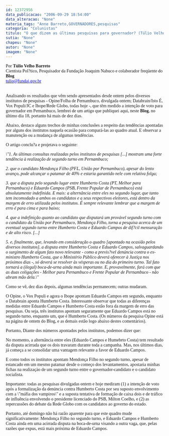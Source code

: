 ```yaml
---
id: 12372956
data_publicacao: "2006-09-29 18:54:00"
data_alteracao: "None"
materia_tags: "Anne Barreto,GOVERNADORES,pesquisas"
categoria: "Colunistas"
titulo: "O que dizem as últimas pesquisas para governador? (Túlio Velho Barreto)"
sutia: "None"
chapeu: "None"
autor: "None"
imagem: "None"
---
```

<p><P><FONT face=Verdana>Por <STRONG>Túlio Velho Barreto</STRONG><BR>Cientista Pol?tico, Pesquisador da Fundação Joaquim Nabuco e colaborador freqüente do <B>Blog </B><BR></FONT><A href=\"https://mail2.uol.com.br/cgi-bin/webmail.exe?Act_V_Compo=1&amp;mailto=tulio@fundaj.gov.br&amp;ID=IvEwN9MTxnN8PI2ZHqeF34ewT0SoF1iNbKkA1Rq&amp;R_Folder=b3V0Ym94&amp;msgID=1103&amp;Body=0\"><U><FONT color=#0000ff><FONT face=Verdana>tulio@fundaj.gov.br</FONT></U></FONT></A><FONT face=Verdana> </FONT></P></p>
<p><P><BR><FONT face=Verdana>Analisando os resultados que vêm sendo apresentados desde ontem pelos diversos institutos de pesquisas - Opine/Folha de Pernambuco, divulgada ontem; Databrain/Isto É, Vox Populi/JC e Ibope/Rede Globo, todas hoje -, que têm medido a intenção de voto para governador em Pernambuco, lembrei de um artigo que publiquei aqui, neste <B>Blog</B>, no último dia 18, portanto há mais de dez dias. </FONT></P></p>
<p><P><FONT face=Verdana>Abaixo, destaco alguns trechos de minhas conclusões a respeito das tendências apontadas por alguns dos institutos naquela ocasião para compará-las ao quadro atual. E observar a manutenção ou a mudança de algumas tendências. </FONT></P></p>
<p><P><FONT face=Verdana>O artigo conclu?a e projetava o seguinte: </FONT></P><I></p>
<p><P><FONT face=Verdana>\"1. As últimas consultas realizadas pelos institutos de pesquisas [...] mostram uma forte tendência à realização de segundo turno em Pernambuco;</FONT></I><FONT face=Verdana> </FONT></P><I></p>
<p><P><FONT face=Verdana>2. que o candidato Mendonça Filho (PFL, União por Pernambuco), apesar do lento avanço, pode alcançar o patamar de 40% e estaria garantido nele com relativa folga;</FONT></I><FONT face=Verdana> </FONT></P><I></p>
<p><P><FONT face=Verdana>3. que a disputa pelo segundo lugar entre Humberto Costa (PT, Melhor para Pernambuco) e Eduardo Campos (PSB, Frente Popular de Pernambuco) está absolutamente indefinida. E mais: a alternância entre eles no segundo lugar, que tanto tem incomodado a ambos os candidatos e a seus respectivos eleitores, está dentro da margem de erro utilizada pelos institutos. É sempre relevante lembrar que a margem de erro é para cima e para baixo;</FONT></I><FONT face=Verdana> </FONT></P><I></p>
<p><P><FONT face=Verdana>4. que a indefinição quanto ao candidato que disputará um provável segundo turno com o candidato da União por Pernambuco, Mendonça Filho, torna a pesquisa acerca de um eventual segundo turno entre Humberto Costa e Eduardo Campos de dif?cil mensuração e de alto risco. [...]</FONT></I><FONT face=Verdana> </FONT></P><I></p>
<p><P><FONT face=Verdana>5. e, finalmente, que, levando em consideração o quadro [apontado na ocasião pelos diversos institutos], a disputa entre Humberto Costa e Eduardo Campos, salvaguardando o surgimento de algum fato novo relevante - como a previs?vel denúncia contra o ex-ministro Humberto Costa, que o Ministério Público deverá oferecer à Justiça nos próximos dias -, só deverá se resolver às vésperas ou no dia do primeiro turno. Tal fato tornará a (ilegal) boca-de-urna ainda mais importante. E, provavelmente, fará com que as duas coligações - Melhor para Pernambuco e Frente Popular de Pernambuco - não abram mão dela.\"</FONT></I><FONT face=Verdana> </FONT></P></p>
<p><P><FONT face=Verdana>Como se vê, dez dias depois, algumas tendências permanecem; outras mudaram. </FONT></P></p>
<p><P><FONT face=Verdana>O Opine, o Vox Populi e agora o Ibope apontam Eduardo Campos em segundo, enquanto o Databrain aponta Humberto Costa. Interessante observar que todas as diferenças medidas entre Eduardo Campos e Humberto Costa estão fora da margem de erro das pesquisas. Ou seja, três institutos apontam seguramente que Eduardo Campos está no segundo turno, enquanto um, que é Humberto Costa. (Os números da pesquisa Opine está na página de ontem do Blog, e as demais estão logo abaixo destes comentários). </FONT></P></p>
<p><P><FONT face=Verdana>Portanto, Diante dos números apontados pelos institutos, podemos dizer que: </FONT></P></p>
<p><P><FONT face=Verdana>No momento, a alternância entre eles (Eduardo Campos e Humebrto Costa) tem resultado da disputa acirrada que os dois travaram durante toda a campanha. Mas, nos últimos dias, já começa a se consolidar uma vantagem relevante a favor de Eduardo Campos. </FONT></P></p>
<p><P><FONT face=Verdana>E como todos os institutos apontam Mendonça Filho no segundo turno, apesar de estancado em um mesmo patamar desde o começo dos levantamentos, apostaria minhas fichas na realizaçào de um segundo turno entre o governador-candidato e o candidato socialista. </FONT></P></p>
<p><P><FONT face=Verdana>Importante: todas as pesquisas divulgadas ontem e hoje mediram (1) a intenção de voto após a formalização da denúncia contra Humberto Costa por seu suposto envolvimento com a \"máfia dos vampiros\" e a suposta tentativa de formação de caixa dois e de tráfico de influência envolvendo o presidente licenciado do PSB, Milton Coelho, e (2) as repercussões do debate da Rede Globo com os candidatos ao governo do estado. </FONT></P></p>
<p><P><FONT face=Verdana>Portanto, até domingo não há razão aparente para que este quadro mude significativamente: Mendonça Filho no segundo turno, e Eduardo Campos e Humberto Costa ainda em uma acirrada disputa na boca-de-urna visando a outra vaga, que, pelas razões que expus, está mais próxima de Eduardo Campos.</FONT></P> </p>
